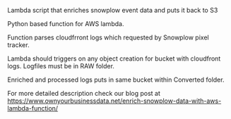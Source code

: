 Lambda script that enriches snowplow event data and puts it back to S3

Python based function for AWS lambda.

Function parses cloudfrront logs which requested by Snowplow pixel tracker.

Lambda should triggers on any object creation for bucket with cloudfront logs. Logfiles must be in RAW folder.

Enriched and processed logs puts in same bucket within Converted folder.

For more detailed description check our blog post at https://www.ownyourbusinessdata.net/enrich-snowplow-data-with-aws-lambda-function/
